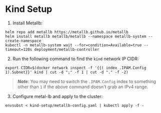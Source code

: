 # Kind Setup

1. Install Metallb:

```
helm repo add metallb https://metallb.github.io/metallb
helm install metallb metallb/metallb --namespace metallb-system --create-namespace
kubectl -n metallb-system wait --for=condition=Available=true --timeout=120s deployment/metallb-controller
```

2. Run the following command to find the `kind` network IP CIDR:

```
export CIDR=$(docker network inspect -f '{{( index .IPAM.Config 1).Subnet}}' kind | cut -d ";" -f 1 | cut -d "." -f -2)
```

> ***Note***: You may need to switch the `.IPAM.Config` index to something other than `1` if the above command doesn't grab an IPv4 range.

3. Configure metal-lb and apply to the cluster:

```
envsubst < kind-setup/metallb-config.yaml | kubectl apply -f -
```
